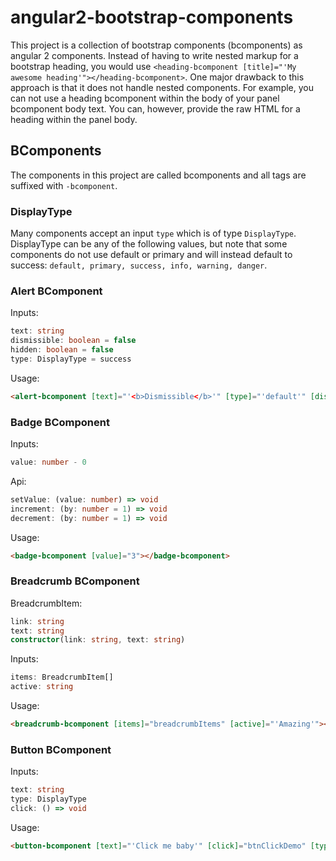 # angular2-bootstrap-components
This project is a collection of bootstrap components (bcomponents) as angular 2 components. Instead of having to write nested markup for a bootstrap heading, you would use `<heading-bcomponent [title]="'My awesome heading'"></heading-bcomponent>`. One major drawback to this approach is that it does not handle nested components. For example, you can not use a heading bcomponent within the body of your panel bcomponent body text. You can, however, provide the raw HTML for a heading within the panel body.

## BComponents
The components in this project are called bcomponents and all tags are suffixed with `-bcomponent`.

### DisplayType
Many components accept an input `type` which is of type `DisplayType`. DisplayType can be any of the following values, but note that some components do not use default or primary and will instead default to success: `default, primary, success, info, warning, danger`.

### Alert BComponent
Inputs:
```typescript
text: string
dismissible: boolean = false
hidden: boolean = false
type: DisplayType = success
```
Usage:
```html
<alert-bcomponent [text]="'<b>Dismissible</b>'" [type]="'default'" [dismissible]="true"></alert-bcomponent>
```

### Badge BComponent
Inputs:
```typescript
value: number - 0
```
Api:
```typescript
setValue: (value: number) => void
increment: (by: number = 1) => void
decrement: (by: number = 1) => void
```
Usage:
```html
<badge-bcomponent [value]="3"></badge-bcomponent>
```

### Breadcrumb BComponent
BreadcrumbItem:
```typescript
link: string
text: string
constructor(link: string, text: string)
```
Inputs:
```typescript
items: BreadcrumbItem[]
active: string
```
Usage:
```html
<breadcrumb-bcomponent [items]="breadcrumbItems" [active]="'Amazing'"></breadcrumb-component>
```

### Button BComponent
Inputs:
```typescript
text: string
type: DisplayType
click: () => void
```
Usage:
```html
<button-bcomponent [text]="'Click me baby'" [click]="btnClickDemo" [type]="'primary'"></button-bcomponent>
```